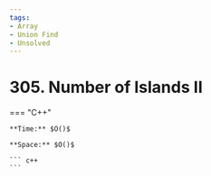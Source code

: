 ```yaml
---
tags:
- Array
- Union Find
- Unsolved
---
```



# 305. Number of Islands II

=== "C++"

    **Time:** $O()$

    **Space:** $O()$

    ``` c++
    ```